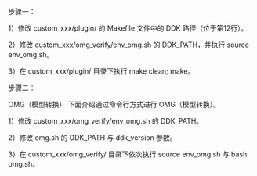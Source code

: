 步骤一：

1）修改 custom_xxx/plugin/ 的 Makefile 文件中的 DDK 路径（位于第12行）。

2）修改 custom_xxx/omg_verify/env_omg.sh 的 DDK_PATH，并执行 source env_omg.sh。

3）在 custom_xxx/plugin/ 目录下执行 make clean; make。

步骤二：

OMG（模型转换）
下面介绍通过命令行方式进行 OMG（模型转换）。

1）修改 custom_xxx/omg_verify/env_omg.sh 的 DDK_PATH。

2）修改 omg.sh 的 DDK_PATH 与 ddk_version 参数。

3）在 custom_xxx/omg_verify/ 目录下依次执行 source env_omg.sh 与 bash omg.sh。

